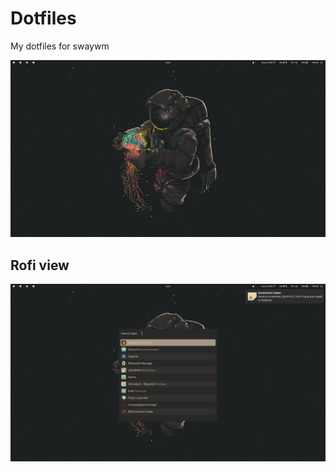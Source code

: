 # Dotfiles
My dotfiles for swaywm

![Home](Pictures/Screenshots/home.png)
## Rofi view
![Home with rofi](Pictures/Screenshots/home_w_rofi.png)

